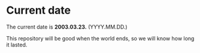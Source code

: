 # Current date

The current date is **2003.03.23.** (YYYY.MM.DD.)

This repository will be good when the world ends, so we will know how long it lasted.